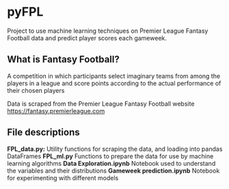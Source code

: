 # pyFPL

Project to use machine learning techniques on Premier League Fantasy Football data and predict player scores each gameweek.

## What is Fantasy Football?
A competition in which participants select imaginary teams from among the players in a league and score points according to the actual performance of their chosen players


Data is scraped from the Premier League Fantasy Football website https://fantasy.premierleague.com 

## File descriptions
**FPL_data.py:** Utility functions for scraping the data, and loading into pandas DataFrames
**FPL_ml.py** Functions to prepare the data for use by machine learning algorithms
**Data Exploration.ipynb** Notebook used to understand the variables and their distributions
**Gameweek prediction.ipynb** Notebook for experimenting with different models

